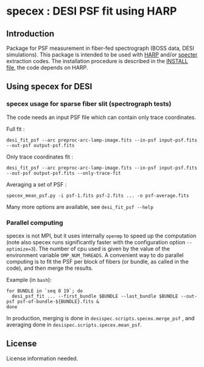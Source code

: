 # specex : DESI PSF fit using HARP

## Introduction

Package for PSF measurement in fiber-fed spectrograph (BOSS data, DESI simulations).
This package is intended to be used with [HARP](https://github.com/tskisner/HARP) and/or [specter](https://github.com/desihub/specter) extraction codes.
The installation procedure is described in the [INSTALL file](INSTALL.md), the code depends on HARP.

## Using specex for DESI

### specex usage for sparse fiber slit (spectrograph tests)

The code needs an input PSF file which can contain only trace coordinates.

Full fit :
```
desi_fit_psf --arc preproc-arc-lamp-image.fits --in-psf input-psf.fits --out-psf output-psf.fits 
```

Only trace coordinates fit :
```
desi_fit_psf --arc preproc-arc-lamp-image.fits --in-psf input-psf.fits --out-psf output-psf.fits --only-trace-fit
```

Averaging a set of PSF :
```
specex_mean_psf.py -i psf-1.fits psf-2.fits ... -o psf-average.fits
```

Many more options are available, see ```desi_fit_psf --help```

### Parallel computing

specex is not MPI, but it uses internally `openmp` to speed up the computation (note also specex runs significantly faster with the configuration option `--optimize=3`). The number of cpu used is given by the value of the environment variable `OMP_NUM_THREADS`. A convenient way to do parallel computing is to fit the PSF per block of fibers (or bundle, as called in the code), and then merge the results.

Example (in `bash`):

```
for BUNDLE in `seq 0 19`; do
  desi_psf_fit ... --first_bundle $BUNDLE --last_bundle $BUNDLE --out-psf psf-of-bundle-${BUNDLE}.fits &
done
```

In production, merging is done in ```desispec.scripts.specex.merge_psf``` , and averaging done in ```desispec.scripts.specex.mean_psf```.

## License

License information needed.
